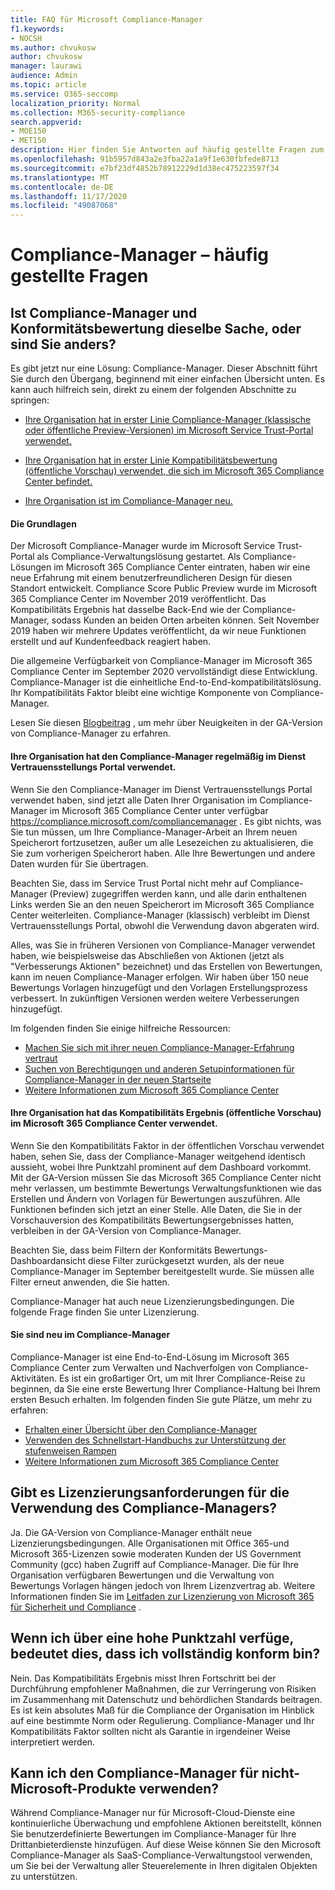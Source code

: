 ```yaml
---
title: FAQ für Microsoft Compliance-Manager
f1.keywords:
- NOCSH
ms.author: chvukosw
author: chvukosw
manager: laurawi
audience: Admin
ms.topic: article
ms.service: O365-seccomp
localization_priority: Normal
ms.collection: M365-security-compliance
search.appverid:
- MOE150
- MET150
description: Hier finden Sie Antworten auf häufig gestellte Fragen zum Microsoft Compliance-Manager, die Organisationen dabei helfen, Risikobewertungen zu vereinfachen und zu automatisieren.
ms.openlocfilehash: 91b5957d843a2e3fba22a1a9f1e630fbfede8713
ms.sourcegitcommit: e7bf23df4852b78912229d1d38ec475223597f34
ms.translationtype: MT
ms.contentlocale: de-DE
ms.lasthandoff: 11/17/2020
ms.locfileid: "49087068"
---
```

# <a name="compliance-manager-frequently-asked-questions"></a>Compliance-Manager – häufig gestellte Fragen

## <a name="is-compliance-manager-and-compliance-score-the-same-thing-or-are-they-different"></a>Ist Compliance-Manager und Konformitätsbewertung dieselbe Sache, oder sind Sie anders?

Es gibt jetzt nur eine Lösung: Compliance-Manager. Dieser Abschnitt führt Sie durch den Übergang, beginnend mit einer einfachen Übersicht unten. Es kann auch hilfreich sein, direkt zu einem der folgenden Abschnitte zu springen:

- [Ihre Organisation hat in erster Linie Compliance-Manager (klassische oder öffentliche Preview-Versionen) im Microsoft Service Trust-Portal verwendet.](#your-organization-regularly-used-compliance-manager-in-the-service-trust-portal)

- [Ihre Organisation hat in erster Linie Kompatibilitätsbewertung (öffentliche Vorschau) verwendet, die sich im Microsoft 365 Compliance Center befindet.](#your-organization-used-compliance-score-public-preview-in-the-microsoft-365-compliance-center)

- [Ihre Organisation ist im Compliance-Manager neu.](#youre-new-to-compliance-manager
)
#### <a name="the-basics"></a>Die Grundlagen

Der Microsoft Compliance-Manager wurde im Microsoft Service Trust-Portal als Compliance-Verwaltungslösung gestartet.  Als Compliance-Lösungen im Microsoft 365 Compliance Center eintraten, haben wir eine neue Erfahrung mit einem benutzerfreundlicheren Design für diesen Standort entwickelt. Compliance Score Public Preview wurde im Microsoft 365 Compliance Center im November 2019 veröffentlicht. Das Kompatibilitäts Ergebnis hat dasselbe Back-End wie der Compliance-Manager, sodass Kunden an beiden Orten arbeiten können. Seit November 2019 haben wir mehrere Updates veröffentlicht, da wir neue Funktionen erstellt und auf Kundenfeedback reagiert haben.

Die allgemeine Verfügbarkeit von Compliance-Manager im Microsoft 365 Compliance Center im September 2020 vervollständigt diese Entwicklung. Compliance-Manager ist die einheitliche End-to-End-kompatibilitätslösung. Ihr Kompatibilitäts Faktor bleibt eine wichtige Komponente von Compliance-Manager.

Lesen Sie diesen [Blogbeitrag](https://aka.ms/compliancemanager/GAblog) , um mehr über Neuigkeiten in der GA-Version von Compliance-Manager zu erfahren.

#### <a name="your-organization-regularly-used-compliance-manager-in-the-service-trust-portal"></a>Ihre Organisation hat den Compliance-Manager regelmäßig im Dienst Vertrauensstellungs Portal verwendet.

Wenn Sie den Compliance-Manager im Dienst Vertrauensstellungs Portal verwendet haben, sind jetzt alle Daten Ihrer Organisation im Compliance-Manager im Microsoft 365 Compliance Center unter verfügbar https://compliance.microsoft.com/compliancemanager . Es gibt nichts, was Sie tun müssen, um Ihre Compliance-Manager-Arbeit an Ihrem neuen Speicherort fortzusetzen, außer um alle Lesezeichen zu aktualisieren, die Sie zum vorherigen Speicherort haben. Alle Ihre Bewertungen und andere Daten wurden für Sie übertragen.

Beachten Sie, dass im Service Trust Portal nicht mehr auf Compliance-Manager (Preview) zugegriffen werden kann, und alle darin enthaltenen Links werden Sie an den neuen Speicherort im Microsoft 365 Compliance Center weiterleiten. Compliance-Manager (klassisch) verbleibt im Dienst Vertrauensstellungs Portal, obwohl die Verwendung davon abgeraten wird.

Alles, was Sie in früheren Versionen von Compliance-Manager verwendet haben, wie beispielsweise das Abschließen von Aktionen (jetzt als "Verbesserungs Aktionen" bezeichnet) und das Erstellen von Bewertungen, kann im neuen Compliance-Manager erfolgen. Wir haben über 150 neue Bewertungs Vorlagen hinzugefügt und den Vorlagen Erstellungsprozess verbessert. In zukünftigen Versionen werden weitere Verbesserungen hinzugefügt.

Im folgenden finden Sie einige hilfreiche Ressourcen:

- [Machen Sie sich mit ihrer neuen Compliance-Manager-Erfahrung vertraut](compliance-manager-setup.md#understand-the-compliance-manager-dashboard)
- [Suchen von Berechtigungen und anderen Setupinformationen für Compliance-Manager in der neuen Startseite](compliance-manager-setup.md#who-can-access-compliance-manager)
- [Weitere Informationen zum Microsoft 365 Compliance Center](microsoft-365-compliance-center.md)

#### <a name="your-organization-used-compliance-score-public-preview-in-the-microsoft-365-compliance-center"></a>Ihre Organisation hat das Kompatibilitäts Ergebnis (öffentliche Vorschau) im Microsoft 365 Compliance Center verwendet.

Wenn Sie den Kompatibilitäts Faktor in der öffentlichen Vorschau verwendet haben, sehen Sie, dass der Compliance-Manager weitgehend identisch aussieht, wobei Ihre Punktzahl prominent auf dem Dashboard vorkommt. Mit der GA-Version müssen Sie das Microsoft 365 Compliance Center nicht mehr verlassen, um bestimmte Bewertungs Verwaltungsfunktionen wie das Erstellen und Ändern von Vorlagen für Bewertungen auszuführen. Alle Funktionen befinden sich jetzt an einer Stelle. Alle Daten, die Sie in der Vorschauversion des Kompatibilitäts Bewertungsergebnisses hatten, verbleiben in der GA-Version von Compliance-Manager.

Beachten Sie, dass beim Filtern der Konformitäts Bewertungs-Dashboardansicht diese Filter zurückgesetzt wurden, als der neue Compliance-Manager im September bereitgestellt wurde. Sie müssen alle Filter erneut anwenden, die Sie hatten.

Compliance-Manager hat auch neue Lizenzierungsbedingungen. Die folgende Frage finden Sie unter Lizenzierung.

#### <a name="youre-new-to-compliance-manager"></a>Sie sind neu im Compliance-Manager

Compliance-Manager ist eine End-to-End-Lösung im Microsoft 365 Compliance Center zum Verwalten und Nachverfolgen von Compliance-Aktivitäten. Es ist ein großartiger Ort, um mit Ihrer Compliance-Reise zu beginnen, da Sie eine erste Bewertung Ihrer Compliance-Haltung bei Ihrem ersten Besuch erhalten. Im folgenden finden Sie gute Plätze, um mehr zu erfahren:

- [Erhalten einer Übersicht über den Compliance-Manager](compliance-manager.md)
- [Verwenden des Schnellstart-Handbuchs zur Unterstützung der stufenweisen Rampen](compliance-manager-quickstart.md)
- [Weitere Informationen zum Microsoft 365 Compliance Center](microsoft-365-compliance-center.md)

## <a name="are-there-licensing-requirements-for-using-compliance-manager"></a>Gibt es Lizenzierungsanforderungen für die Verwendung des Compliance-Managers?

Ja. Die GA-Version von Compliance-Manager enthält neue Lizenzierungsbedingungen. Alle Organisationen mit Office 365-und Microsoft 365-Lizenzen sowie moderaten Kunden der US Government Community (gcc) haben Zugriff auf Compliance-Manager. Die für Ihre Organisation verfügbaren Bewertungen und die Verwaltung von Bewertungs Vorlagen hängen jedoch von Ihrem Lizenzvertrag ab. Weitere Informationen finden Sie im [Leitfaden zur Lizenzierung von Microsoft 365 für Sicherheit und Compliance](https://go.microsoft.com/fwlink/?linkid=2132371) .

## <a name="if-i-have-a-high-score-does-it-mean-im-fully-compliant"></a>Wenn ich über eine hohe Punktzahl verfüge, bedeutet dies, dass ich vollständig konform bin?

Nein. Das Kompatibilitäts Ergebnis misst Ihren Fortschritt bei der Durchführung empfohlener Maßnahmen, die zur Verringerung von Risiken im Zusammenhang mit Datenschutz und behördlichen Standards beitragen. Es ist kein absolutes Maß für die Compliance der Organisation im Hinblick auf eine bestimmte Norm oder Regulierung. Compliance-Manager und Ihr Kompatibilitäts Faktor sollten nicht als Garantie in irgendeiner Weise interpretiert werden.

## <a name="can-i-use-compliance-manager-for-non-microsoft-products"></a>Kann ich den Compliance-Manager für nicht-Microsoft-Produkte verwenden?

Während Compliance-Manager nur für Microsoft-Cloud-Dienste eine kontinuierliche Überwachung und empfohlene Aktionen bereitstellt, können Sie benutzerdefinierte Bewertungen im Compliance-Manager für Ihre Drittanbieterdienste hinzufügen. Auf diese Weise können Sie den Microsoft Compliance-Manager als SaaS-Compliance-Verwaltungstool verwenden, um Sie bei der Verwaltung aller Steuerelemente in Ihren digitalen Objekten zu unterstützen.
